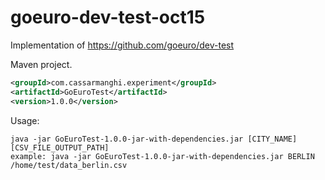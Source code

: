 # goeuro-dev-test-oct15
Implementation of https://github.com/goeuro/dev-test

Maven project.

```xml
<groupId>com.cassarmanghi.experiment</groupId>
<artifactId>GoEuroTest</artifactId>
<version>1.0.0</version>
```

Usage:

	java -jar GoEuroTest-1.0.0-jar-with-dependencies.jar [CITY_NAME] [CSV_FILE_OUTPUT_PATH]
	example: java -jar GoEuroTest-1.0.0-jar-with-dependencies.jar BERLIN /home/test/data_berlin.csv
